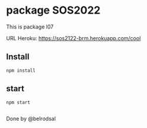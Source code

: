 # package SOS2022
This is package l07

URL Heroku: https://sos2122-brm.herokuapp.com/cool

## Install
```
npm install

```
## start 
```
npm start
 
```

Done by @belrodsal